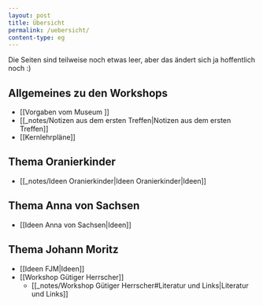 ```yaml
---
layout: post
title: Übersicht
permalink: /uebersicht/
content-type: eg
---
```


Die Seiten sind teilweise noch etwas leer, aber das ändert sich ja hoffentlich noch :)

## Allgemeines zu den Workshops 
- [[Vorgaben vom Museum ]]
- [[_notes/Notizen aus dem ersten Treffen|Notizen aus dem ersten Treffen]]
- [[Kernlehrpläne]]

## Thema Oranierkinder 
- [[_notes/Ideen Oranierkinder|Ideen Oranierkinder|Ideen]] 

## Thema Anna von Sachsen 
- [[Ideen Anna von Sachsen|Ideen]]

## Thema Johann Moritz 
- [[Ideen FJM|Ideen]]
- [[Workshop Gütiger Herrscher]]
	- [[_notes/Workshop Gütiger Herrscher#Literatur und Links|Literatur und Links]]
